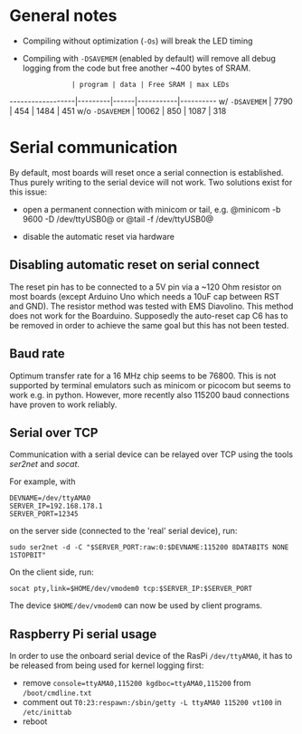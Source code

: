 General notes
=============

- Compiling without optimization (`-Os`) will break the LED timing
- Compiling with `-DSAVEMEM` (enabled by default) will remove all debug logging from the code but free another ~400 bytes of SRAM.

                  | program | data | Free SRAM | max LEDs
------------------|---------|------|-----------|----------
 w/  `-DSAVEMEM`  |    7790 |  454 |      1484 |      451
 w/o `-DSAVEMEM`  |   10062 |  850 |      1087 |      318

Serial communication
====================

By default, most boards will reset once a serial connection is
established.  Thus purely writing to the serial device will not work.
Two solutions exist for this issue:

- open a permanent connection with minicom or tail, e.g.
   @minicom -b 9600 -D /dev/ttyUSB0@ or @tail -f /dev/ttyUSB0@

- disable the automatic reset via hardware

Disabling automatic reset on serial connect
-----------------------------------------

The reset pin has to be connected to a 5V pin via a ~120 Ohm resistor
on most boards (except Arduino Uno which needs a 10uF cap between RST
and GND). The resistor method was tested with EMS Diavolino.  This
method does not work for the Boarduino. Supposedly the auto-reset cap
C6 has to be removed in order to achieve the same goal but this has
not been tested.

Baud rate
---------

Optimum transfer rate for a 16 MHz chip seems to be
76800. This is not supported by terminal emulators such as minicom or
picocom but seems to work e.g. in python. However, more recently also
115200 baud connections have proven to work reliably.

Serial over TCP
---------------

Communication with a serial device can be relayed over TCP using the
tools _ser2net_ and _socat_.

For example, with

    DEVNAME=/dev/ttyAMA0
    SERVER_IP=192.168.178.1
    SERVER_PORT=12345
   
on the server side (connected to the 'real' serial device), run:

    sudo ser2net -d -C "$SERVER_PORT:raw:0:$DEVNAME:115200 8DATABITS NONE 1STOPBIT"

On the client side, run:

    socat pty,link=$HOME/dev/vmodem0 tcp:$SERVER_IP:$SERVER_PORT
    
The device `$HOME/dev/vmodem0` can now be used by client programs.

Raspberry Pi serial usage
-------------------------

In order to use the onboard serial device of the RasPi `/dev/ttyAMA0`, it has to be released from being used for kernel logging first:

- remove `console=ttyAMA0,115200 kgdboc=ttyAMA0,115200` from `/boot/cmdline.txt`
- comment out `T0:23:respawn:/sbin/getty -L ttyAMA0 115200 vt100` in `/etc/inittab`
- reboot
